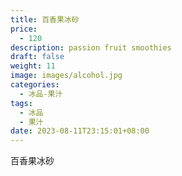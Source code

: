 ```yaml
---
title: 百香果冰砂
price:
  - 120
description: passion fruit smoothies
draft: false
weight: 11
image: images/alcohol.jpg
categories:
  - 冰品-果汁
tags:
  - 冰品
  - 果汁
date: 2023-08-11T23:15:01+08:00
---
```


 百香果冰砂
